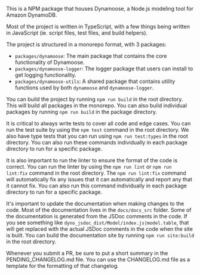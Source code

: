 This is a NPM package that houses Dynamoose, a Node.js modeling tool for Amazon DynamoDB.

Most of the project is written in TypeScript, with a few things being written in JavaScript (ie. script files, test files, and build helpers).

The project is structured in a monorepo format, with 3 packages:

- `packages/dynamoose`: The main package that contains the core functionality of Dynamoose.
- `packages/dynamoose-logger`: The logger package that users can install to get logging functionality.
- `packages/dynamoose-utils`: A shared package that contains utility functions used by both `dynamoose` and `dynamoose-logger`.

You can build the project by running `npm run build` in the root directory. This will build all packages in the monorepo. You can also build individual packages by running `npm run build` in the package directory.

It is critical to always write tests to cover all code and edge cases. You can run the test suite by using the `npm test` command in the root directory. We also have type tests that you can run using `npm run test:types` in the root directory. You can also run these commands individually in each package directory to run for a specific package.

It is also important to run the linter to ensure the format of the code is correct. You can run the linter by using the `npm run lint` or `npm run lint:fix` command in the root directory. The `npm run lint:fix` command will automatically fix any issues that it can automatically and report any that it cannot fix. You can also run this command individually in each package directory to run for a specific package.

It's important to update the documentation when making changes to the code. Most of the documentation lives in the `docs/docs_src` folder. Some of the documentation is generated from the JSDoc comments in the code. If you see something like `dyno_jsdoc_dist/Model/index.js|model.table`, that will get replaced with the actual JSDoc comments in the code when the site is built. You can build the documentation site by running `npm run site:build` in the root directory.

Whenever you submit a PR, be sure to put a short summary in the PENDING_CHANGELOG.md file. You can use the CHANGELOG.md file as a template for the formatting of that changelog.
